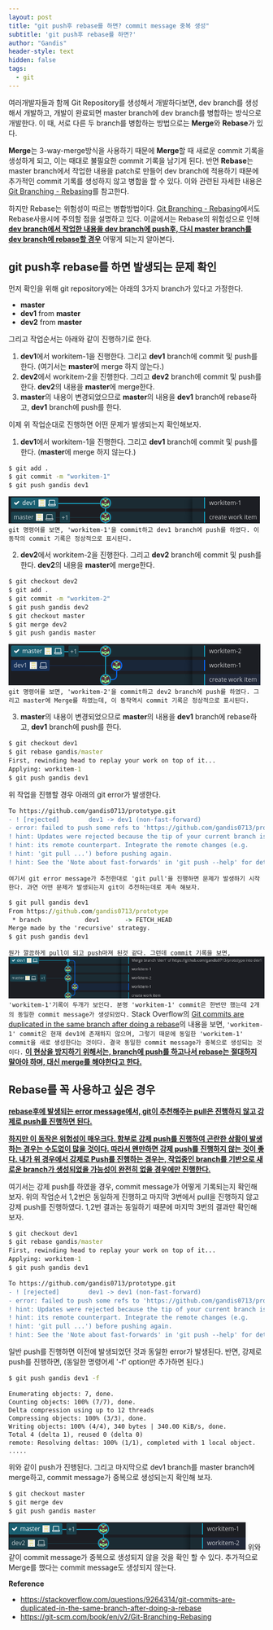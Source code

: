 ```yaml
---
layout: post
title: "git push후 rebase를 하면? commit message 중복 생성"
subtitle: 'git push후 rebase를 하면?'
author: "Gandis"
header-style: text
hidden: false
tags:
  - git
---
```

여러개발자들과 함께 Git Repository를 생성해서 개발하다보면, dev branch를 생성해서 개발하고, 개발이 완료되면 master branch에 dev branch를 병합하는 방식으로 개발한다.
이 때, 서로 다른 두 branch를 병합하는 방법으로는 **Merge**와 **Rebase**가 있다. 

**Merge**는 3-way-merge방식을 사용하기 때문에 **Merge**할 때 새로운 commit 기록을 생성하게 되고, 이는 때대로 불필요한 commit 기록을 남기게 된다. 반면 **Rebase**는 master branch에서 작업한 내용을 patch로 만들어 dev branch에 적용하기 때문에 추가적인 commit 기록를 생성하지 않고 병합을 할 수 있다. 이와 관련된 자세한 내용은 [Git Branching - Rebasing](https://git-scm.com/book/en/v2/Git-Branching-Rebasing)를 참고한다.

하지만 Rebase는 위험성이 따르는 병합방법이다. [Git Branching - Rebasing](https://git-scm.com/book/en/v2/Git-Branching-Rebasing)에서도 Rebase사용시에 주의할 점을 설명하고 있다. 이글에서는 Rebase의 위험성으로 인해 **<u>dev branch에서 작업한 내용을 dev branch에 push후, 다시 master branch를 dev branch에 rebase할 경우</u>** 어떻게 되는지 알아본다.

## **git push후 rebase를 하면 발생되는 문제 확인**

먼저 확인을 위해 git repository에는 아래의 3가지 branch가 있다고 가정한다.
- **master**
- **dev1** from **master**
- **dev2** from **master**

그리고 작업순서는 아래와 같이 진행하기로 한다.
1. **dev1**에서 workitem-1을 진행한다. 그리고 **dev1** branch에 commit 및 push를 한다. (여기서는 **master**에 merge 하지 않는다.)
2. **dev2**에서 workitem-2을 진행한다. 그리고 **dev2** branch에 commit 및 push를 한다. **dev2**의 내용을 **master**에 merge한다.
3. **master**의 내용이 변경되었으므로 **master**의 내용을 **dev1** branch에 rebase하고, **dev1** branch에 push를 한다.

이제 위 작업순대로 진행하면 어떤 문제가 발생되는지 확인해보자.
1. **dev1**에서 workitem-1을 진행한다. 그리고 **dev1** branch에 commit 및 push를 한다. (**master**에 merge 하지 않는다.)
~~~cmd
$ git add .
$ git commit -m "workitem-1" 
$ git push gandis dev1
~~~
![](/../../img/git/rebase-1.png)
`git 명령어를 보면, 'workitem-1'을 commit하고 dev1 branch에 push를 하였다. 이 동작의 commit 기록은 정상적으로 표시된다.`


2. **dev2**에서 workitem-2을 진행한다. 그리고 **dev2** branch에 commit 및 push를 한다. **dev2**의 내용을 **master**에 merge한다.
~~~cmd
$ git checkout dev2
$ git add .
$ git commit -m "workitem-2"
$ git push gandis dev2
$ git checkout master
$ git merge dev2
$ git push gandis master
~~~
![](/../../img/git/rebase-2.png)
`git 명령어를 보면, 'workitem-2'을 commit하고 dev2 branch에 push를 하였다. 그리고 master에 Merge를 하였는데, 이 동작역시 commit 기록은 정상적으로 표시된다.`

3. **master**의 내용이 변경되었으므로  **master**의 내용을 **dev1** branch에 rebase하고, **dev1** branch에 push를 한다.
~~~cmd
$ git checkout dev1
$ git rebase gandis/master
First, rewinding head to replay your work on top of it...
Applying: workitem-1
$ git push gandis dev1
~~~
위 작업을 진행할 경우 아래의 git error가 발생한다.
```diff
To https://github.com/gandis0713/prototype.git
- ! [rejected]        dev1 -> dev1 (non-fast-forward)
- error: failed to push some refs to 'https://github.com/gandis0713/prototype.git'
! hint: Updates were rejected because the tip of your current branch is behind
! hint: its remote counterpart. Integrate the remote changes (e.g.
! hint: 'git pull ...') before pushing again.
! hint: See the 'Note about fast-forwards' in 'git push --help' for details.
```
`여기서 git error message가 추천한대로 'git pull'을 진행하면 문제가 발생하기 시작한다. 과연 어떤 문제가 발생되는지 git이 추천하는데로 계속 해보자.`
~~~cmd
$ git pull gandis dev1  
From https://github.com/gandis0713/prototype
 * branch            dev1       -> FETCH_HEAD
Merge made by the 'recursive' strategy.
$ git push gandis dev1
~~~
`뭔가 깔끔하게 pull이 되고 push마져 된것 같다. 그런데 commit 기록을 보면,`
![](/../../img/git/rebase-3.png)
`'workitem-1'기록이 두개가 보인다. 분명 'workitem-1' commit은 한번만 했는데 2개의 동일한 commit message가 생성되었다.` Stack Overflow의 [Git commits are duplicated in the same branch after doing a rebase](https://stackoverflow.com/questions/9264314/git-commits-are-duplicated-in-the-same-branch-after-doing-a-rebase)의 내용을 보면, `'workitem-1' commit은 현재 dev1에 존재하지 않으며, 그렇기 때문에 동일한 'workitem-1' commit을 새로 생성한다는 것이다. 결국 동일한 commit message가 중복으로 생성되는 것이다.`
**<u>이 현상을 방지하기 위해서는, branch에 push를 하고나서 rebase는 절대하지 말아야 하며, 대신 merge를 해야한다고 한다.</u>**


## **Rebase를 꼭 사용하고 싶은 경우**
**<u>rebase후에 발생되는 error message에서, git이 추천해주는 pull은 진행하지 않고 강제로 push를 진행하면 된다.**

**하지만 이 동작은 위험성이 매우크다. 함부로 강제 push를 진행하여 곤란한 상황이 발생하는 경우는 수도없이 많을 것이다. 따라서 왠만하면 강제 push를 진행하지 않는 것이 좋다. 내가 위 경우에서 강제로 Push를 진행하는 경우는, 작업중인 branch를 기반으로 새로운 branch가 생성되었을 가능성이 완전히 없을 경우에만 진행한다.</u>**

여기서는 강제 push를 하였을 경우, commit message가 어떻게 기록되는지 확인해 보자. 위의 작업순서 1,2번은 동일하게 진행하고 마지막 3번에서 pull을 진행하지 않고 강제 push를 진행하였다. 1,2번 결과는 동일하기 때문에 마지막 3번의 결과만 확인해 보자.
~~~cmd
$ git checkout dev1
$ git rebase gandis/master
First, rewinding head to replay your work on top of it...
Applying: workitem-1
$ git push gandis dev1
~~~
```diff
To https://github.com/gandis0713/prototype.git
- ! [rejected]        dev1 -> dev1 (non-fast-forward)
- error: failed to push some refs to 'https://github.com/gandis0713/prototype.git'
! hint: Updates were rejected because the tip of your current branch is behind
! hint: its remote counterpart. Integrate the remote changes (e.g.
! hint: 'git pull ...') before pushing again.
! hint: See the 'Note about fast-forwards' in 'git push --help' for details.
```
일반 push를 진행하면 이전에 발생되었던 것과 동일한 error가 발생된다. 반면, 강제로 push를 진행하면, (동일한 명령어세 '-f' option만 추가하면 된다.)
~~~cmd
$ git push gandis dev1 -f
~~~
~~~
Enumerating objects: 7, done.
Counting objects: 100% (7/7), done.
Delta compression using up to 12 threads
Compressing objects: 100% (3/3), done.
Writing objects: 100% (4/4), 340 bytes | 340.00 KiB/s, done.
Total 4 (delta 1), reused 0 (delta 0)
remote: Resolving deltas: 100% (1/1), completed with 1 local object.
.....
~~~ 
위와 같이 push가 진행된다. 그리고 마지막으로 dev1 branch를 master branch에 merge하고, commit message가 중복으로 생성되는지 확인해 보자.
~~~cmd
$ git checkout master
$ git merge dev
$ git push gandis master 
~~~
![](/../../img/git/rebase-4.png)
위와 같이 commit message가 중복으로 생성되지 않을 것을 확인 할 수 있다. 추가적으로 Merge를 했다는 commit message도 생성되지 않는다.


**Reference**
- https://stackoverflow.com/questions/9264314/git-commits-are-duplicated-in-the-same-branch-after-doing-a-rebase
- https://git-scm.com/book/en/v2/Git-Branching-Rebasing

